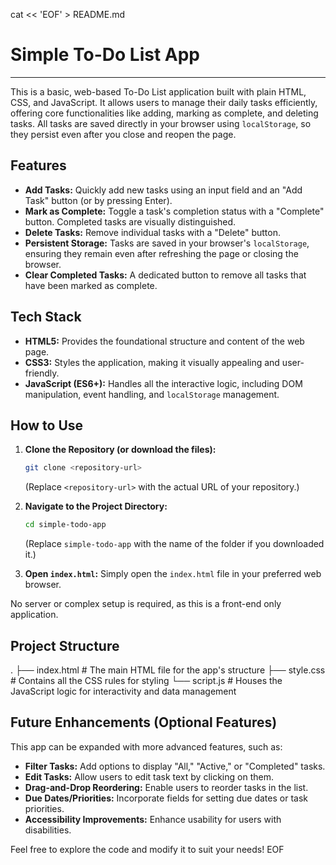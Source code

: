 
cat << 'EOF' > README.md
# Simple To-Do List App

---

This is a basic, web-based To-Do List application built with plain HTML, CSS, and JavaScript. It allows users to manage their daily tasks efficiently, offering core functionalities like adding, marking as complete, and deleting tasks. All tasks are saved directly in your browser using `localStorage`, so they persist even after you close and reopen the page.

## Features

* **Add Tasks:** Quickly add new tasks using an input field and an "Add Task" button (or by pressing Enter).
* **Mark as Complete:** Toggle a task's completion status with a "Complete" button. Completed tasks are visually distinguished.
* **Delete Tasks:** Remove individual tasks with a "Delete" button.
* **Persistent Storage:** Tasks are saved in your browser's `localStorage`, ensuring they remain even after refreshing the page or closing the browser.
* **Clear Completed Tasks:** A dedicated button to remove all tasks that have been marked as complete.

## Tech Stack

* **HTML5:** Provides the foundational structure and content of the web page.
* **CSS3:** Styles the application, making it visually appealing and user-friendly.
* **JavaScript (ES6+):** Handles all the interactive logic, including DOM manipulation, event handling, and `localStorage` management.

## How to Use

1.  **Clone the Repository (or download the files):**
    ```bash
    git clone <repository-url>
    ```
    (Replace `<repository-url>` with the actual URL of your repository.)

2.  **Navigate to the Project Directory:**
    ```bash
    cd simple-todo-app
    ```
    (Replace `simple-todo-app` with the name of the folder if you downloaded it.)

3.  **Open `index.html`:** Simply open the `index.html` file in your preferred web browser.

No server or complex setup is required, as this is a front-end only application.

## Project Structure
.
├── index.html    # The main HTML file for the app's structure
├── style.css     # Contains all the CSS rules for styling
└── script.js     # Houses the JavaScript logic for interactivity and data management


## Future Enhancements (Optional Features)

This app can be expanded with more advanced features, such as:

* **Filter Tasks:** Add options to display "All," "Active," or "Completed" tasks.
* **Edit Tasks:** Allow users to edit task text by clicking on them.
* **Drag-and-Drop Reordering:** Enable users to reorder tasks in the list.
* **Due Dates/Priorities:** Incorporate fields for setting due dates or task priorities.
* **Accessibility Improvements:** Enhance usability for users with disabilities.

Feel free to explore the code and modify it to suit your needs!
EOF
